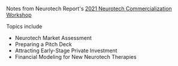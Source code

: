 Notes from Neurotech Report's [2021 Neurotech Commercialization Workshop](https://www.neurotechreports.com/pages/neurotech-commercialization-workshop.html)

Topics include
  - Neurotech Market Assessment 
  - Preparing a Pitch Deck 
  - Attracting Early-Stage Private Investment 
  - Financial Modeling for New Neurotech Therapies

